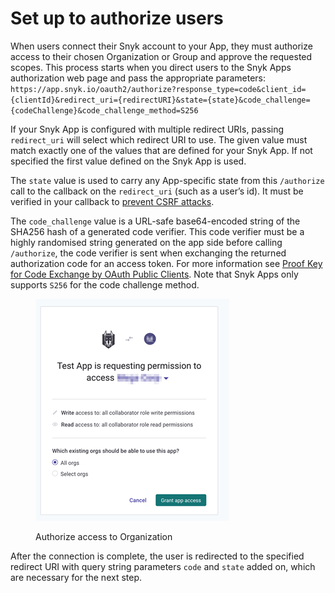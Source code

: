 # Set up to authorize users

When users connect their Snyk account to your App, they must authorize access to their chosen Organization or Group and approve the requested scopes. This process starts when you direct users to the Snyk Apps authorization web page and pass the appropriate parameters: `https://app.snyk.io/oauth2/authorize?response_type=code&client_id={clientId}&redirect_uri={redirectURI}&state={state}&code_challenge={codeChallenge}&code_challenge_method=S256`

If your Snyk App is configured with multiple redirect URIs, passing `redirect_uri` will select which redirect URI to use. The given value must match exactly one of the values that are defined for your Snyk App. If not specified the first value defined on the Snyk App is used.

The `state` value is used to carry any App-specific state from this `/authorize` call to the callback on the `redirect_uri` (such as a user’s id). It must be verified in your callback to [prevent CSRF attacks](https://datatracker.ietf.org/doc/html/rfc6749#section-10.12).

The `code_challenge` value is a URL-safe base64-encoded string of the SHA256 hash of a generated code verifier. This code verifier must be a highly randomised string generated on the app side before calling `/authorize`, the code verifier is sent when exchanging the returned authorization code for an access token. For more information see [Proof Key for Code Exchange by OAuth Public Clients](https://datatracker.ietf.org/doc/html/rfc7636). Note that Snyk Apps only supports `S256` for the code challenge method.

<figure><img src="../../../../.gitbook/assets/image (118) (1) (1) (1).png" alt="Authorize access to Organization"><figcaption><p>Authorize access to Organization</p></figcaption></figure>

After the connection is complete, the user is redirected to the specified redirect URI with query string parameters `code` and `state` added on, which are necessary for the next step.

